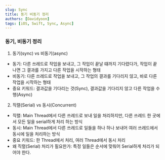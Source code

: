 ```yaml
---
slug: Sync
title: 동기 비동기 정리
authors: [Davidyoon]
tags: [iOS, Swift, Sync, Async]
---
```


### 동기, 비동기 정리

1. 동기(sync) vs 비동기(async)

- 동기: 다른 쓰레드로 작업을 보내고, 그 작업이 끝날 떄까지 기다렸다가, 작업이 끝나면 그 결과를 가지고 다른 작업을 시작하는 형태
- 비동기: 다른 쓰레드로 작업을 보내고, 그 작업의 결과를 기다리지 않고, 바로 다른 작업을 시작하는 형태
- 중요 키워드: 결과값을 기다리는 것(Sync), 결과값을 기다리지 않고 다른 작업을 수행(Async)

2. 직렬(Serial) vs 동시(Concurrent)

- 직렬: Main Thread에서 다른 쓰레드로 보내 일을 처리하지만, 다른 쓰레드 한 곳에서 모든 일을 serial하게 처리 하는 방식
- 동시: Main Thread에서 다른 쓰레드로 일들을 하나 하나 보내어 여러 쓰레드에서 동시에 일을 처리하는 방식
- 중요 키워드: 한 Thread에서 처리, 여러 Thread에서 동시 처리
- 왜 직렬(Serial) 처리가 필요한가: 특정 일들은 순서에 맞춰어 Serial하게 처리가 되어야 한다.
